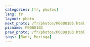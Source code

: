 ```yaml
---
categories: [fr, photos]
lang: fr
layout: photo
next_photo: /fr/photos/P0000105.html
picname: P0000102
prev_photo: /fr/photos/P0000103.html
tags: [Bank, Moringa]
---
```

